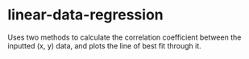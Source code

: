 # linear-data-regression
Uses two methods to calculate the correlation coefficient between the inputted (x, y) data, and plots the line of best fit through it.
